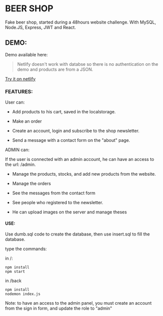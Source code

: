 # BEER SHOP 

Fake beer shop, started during a 48hours website challenge.
With MySQL, Node.JS, Express, JWT and React.

## DEMO:

Demo available here:

> Netlify doesn't work with databse so there is no authentication on the demo and products are from a JSON.

[Try it on netlify](https://beer-shop-wcs.netlify.com/)

### FEATURES:

User can:

- Add products to his cart, saved in the localstorage. 

- Make an order

- Create an account, login and subscribe to the shop newsletter.

- Send a message with a contact form on the "about" page.

ADMIN can:

If the user is connected with an admin account, he can have an access to the url: /admin.

- Manage the products, stocks, and add new products from the website. 

- Manage the orders

- See the messages from the contact form 

- See people who registered to the newsletter.

- He can upload images on the server and manage theses

#### USE:

Use dumb.sql code to create the database, then use insert.sql to fill the database.

type the commands:

in /:
```
npm install
npm start
```

in /back
```
npm install
nodemon index.js
```

Note: to have an access to the admin panel, you must create an account from the sign in form, and update the role to "admin"
